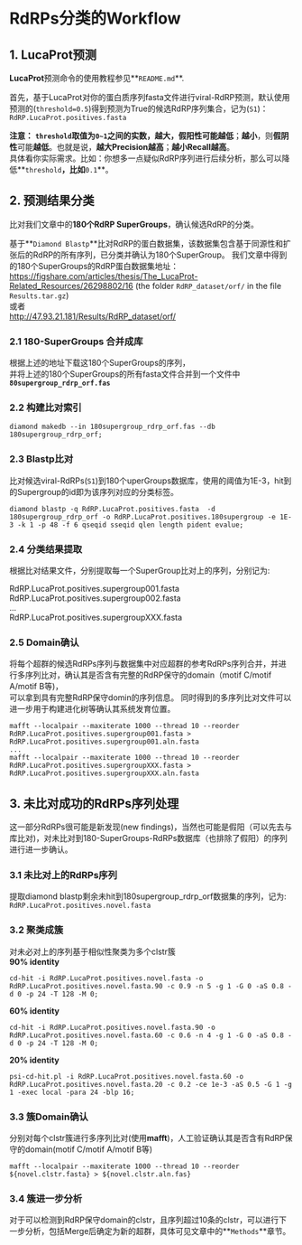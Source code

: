 # RdRPs分类的Workflow        

## 1. **LucaProt预测**     
**LucaProt**预测命令的使用教程参见**`README.md`**.   

首先，基于LucaProt对你的蛋白质序列fasta文件进行viral-RdRP预测，默认使用预测的(`threshold=0.5`)得到预测为True的候选RdRP序列集合，记为(`S1`)：  
`RdRP.LucaProt.positives.fasta`           

**注意：** **`threshold`**取值为**`0~1`**之间的实数，**越大**，**假阳性**可能**越低**；**越小**，则**假阴性**可能**越低**。也就是说，**越大Precision越高**；**越小Recall越高**。     
具体看你实际需求。比如：你想多一点疑似RdRP序列进行后续分析，那么可以降低**`threshold`**，比如**`0.1`**。


## 2. 预测结果分类   
比对我们文章中的**180个RdRP SuperGroups**，确认候选RdRP的分类。           

基于**`Diamond Blastp`**比对RdRP的蛋白数据集，该数据集包含基于同源性和扩张后的RdRP的所有序列，已分类并确认为180个SuperGroup。
我们文章中得到的180个SuperGroups的RdRP蛋白数据集地址：     
https://figshare.com/articles/thesis/The_LucaProt-Related_Resources/26298802/16 (the folder `RdRP_dataset/orf/` in the file `Results.tar.gz`)    
或者       
http://47.93.21.181/Results/RdRP_dataset/orf/     

### 2.1 180-SuperGroups 合并成库      
根据上述的地址下载这180个SuperGroups的序列，   
并将上述的180个SuperGroups的所有fasta文件合并到一个文件中 **`80supergroup_rdrp_orf.fas`** 

### 2.2 构建比对索引   
```shell
diamond makedb --in 180supergroup_rdrp_orf.fas --db 180supergroup_rdrp_orf;
```  

### 2.3 Blastp比对      
比对候选viral-RdRPs(`S1`)到180个uperGroups数据库，使用的阈值为1E-3，hit到的Supergroup的id即为该序列对应的分类标签。    

```shell
diamond blastp -q RdRP.LucaProt.positives.fasta  -d 180supergroup_rdrp_orf -o RdRP.LucaProt.positives.180supergroup -e 1E-3 -k 1 -p 48 -f 6 qseqid sseqid qlen length pident evalue;
``` 

### 2.4 分类结果提取      
根据比对结果文件，分别提取每一个SuperGroup比对上的序列，分别记为:      

RdRP.LucaProt.positives.supergroup001.fasta      
RdRP.LucaProt.positives.supergroup002.fasta     
...     
RdRP.LucaProt.positives.supergroupXXX.fasta     

### 2.5 Domain确认    
将每个超群的候选RdRPs序列与数据集中对应超群的参考RdRPs序列合并，并进行多序列比对，确认其是否含有完整的RdRP保守的domain（motif C/motif A/motif B等)，      
可以拿到具有完整RdRP保守domin的序列信息。
同时得到的多序列比对文件可以进一步用于构建进化树等确认其系统发育位置。          
```shell   
mafft --localpair --maxiterate 1000 --thread 10 --reorder RdRP.LucaProt.positives.supergroup001.fasta > RdRP.LucaProt.positives.supergroup001.aln.fasta    
...      
mafft --localpair --maxiterate 1000 --thread 10 --reorder RdRP.LucaProt.positives.supergroupXXX.fasta > RdRP.LucaProt.positives.supergroupXXX.aln.fasta    
```


## 3. 未比对成功的RdRPs序列处理   
这一部分RdRPs很可能是新发现(new findings)，当然也可能是假阳（可以先去与库比对)，对未比对到180-SuperGroups-RdRPs数据库（也排除了假阳）的序列进行进一步确认。           

### 3.1 未比对上的RdRPs序列        
提取diamond blastp剩余未hit到180supergroup_rdrp_orf数据集的序列，记为:   
`RdRP.LucaProt.positives.novel.fasta`        

### 3.2 聚类成簇         
对未必对上的序列基于相似性聚类为多个clstr簇              
**90% identity**   
```shell
cd-hit -i RdRP.LucaProt.positives.novel.fasta -o RdRP.LucaProt.positives.novel.fasta.90 -c 0.9 -n 5 -g 1 -G 0 -aS 0.8 -d 0 -p 24 -T 128 -M 0;  
```

**60% identity**     
```shell
cd-hit -i RdRP.LucaProt.positives.novel.fasta.90 -o RdRP.LucaProt.positives.novel.fasta.60 -c 0.6 -n 4 -g 1 -G 0 -aS 0.8 -d 0 -p 24 -T 128 -M 0;
```

**20% identity**       
```shell
psi-cd-hit.pl -i RdRP.LucaProt.positives.novel.fasta.60 -o RdRP.LucaProt.positives.novel.fasta.20 -c 0.2 -ce 1e-3 -aS 0.5 -G 1 -g 1 -exec local -para 24 -blp 16;   
```

### 3.3 簇Domain确认     
分别对每个clstr簇进行多序列比对(使用**mafft**)，人工验证确认其是否含有RdRP保守的domain(motif C/motif A/motif B等)         
```shell
mafft --localpair --maxiterate 1000 --thread 10 --reorder ${novel.clstr.fasta} > ${novel.clstr.aln.fas}  
```  

### 3.4 簇进一步分析      
对于可以检测到RdRP保守domain的clstr，且序列超过10条的clstr，可以进行下一步分析，包括Merge后确定为新的超群，具体可见文章中的**`Methods`**章节。       